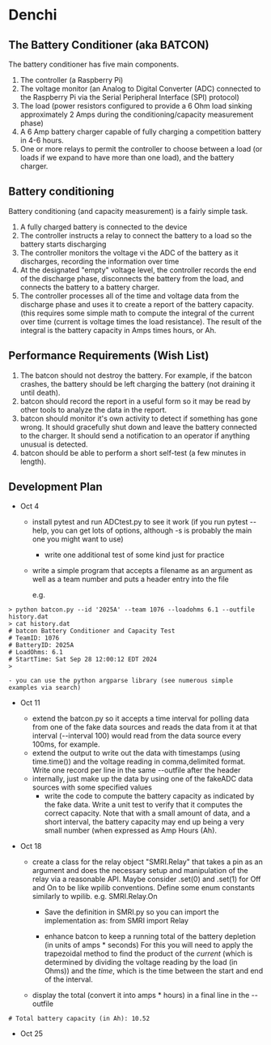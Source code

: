 # Denchi

## The Battery Conditioner   (aka BATCON)

The battery conditioner has five main components.

1.  The controller (a Raspberry Pi)
2.  The voltage monitor (an Analog to Digital Converter (ADC) connected to the Raspberry Pi via the Serial Peripheral Interface (SPI) protocol)
3.  The load (power resistors configured to provide a 6 Ohm load sinking approximately 2 Amps during the conditioning/capacity measurement phase)
4.  A 6 Amp battery charger capable of fully charging a competition battery in 4-6 hours.
5.  One or more relays to permit the controller to choose between a load (or loads if we expand to have more than one load), and the battery charger.

## Battery conditioning

Battery conditioning (and capacity measurement) is a fairly simple task.

1. A fully charged battery is connected to the device
2. The controller instructs a relay to connect the battery to a load so the battery starts discharging
3. The controller monitors the voltage vi the ADC of the battery as it discharges, recording the information over time
4. At the designated "empty" voltage level, the controller records the end of the discharge phase, disconnects the battery from the load, and connects the battery to a battery charger.
5. The controller processes all of the time and voltage data from the discharge phase and uses it to create a report of the battery capacity.   (this requires some simple math to compute the integral of the current over time (current is voltage times the load resistance).   The result of the integral is the battery capacity in Amps times hours, or Ah.

## Performance Requirements (Wish List)

1. The batcon should not destroy the battery.    For example, if the batcon crashes, the battery should be left charging the battery (not draining it until death).
2. batcon should record the report in a useful form so it may be read by other tools to analyze the data in the report.
3. batcon should monitor it's own activity to detect if something has gone wrong.   It should gracefully shut down and leave the battery connected to the charger.   It should send a notification to an operator if anything unusual is detected.
4. batcon should be able to perform a short self-test (a few minutes in length).


## Development Plan


* Oct 4
	- install pytest and run ADCtest.py to see it work  (if you run pytest --help, you can get lots of options, although -s is probably the main one you might want to use)
        - write one additional test of some kind just for practice
	- write a simple program that accepts a filename as an argument as well as a team number and puts a header entry into the file
        
		e.g.    

```
> python batcon.py --id '2025A' --team 1076 --loadohms 6.1 --outfile history.dat
> cat history.dat
# batcon Battery Conditioner and Capacity Test
# TeamID: 1076
# BatteryID: 2025A
# LoadOhms: 6.1
# StartTime: Sat Sep 28 12:00:12 EDT 2024
>
```
	- you can use the python argparse library (see numerous simple examples via search)
 
* Oct 11
	- extend the batcon.py so it accepts a time interval for polling data from one of the fake data sources and reads the data from it at that interval (--interval 100) would read from the data source every 100ms, for example.
	- extend the output to write out the data with timestamps (using time.time()) and the voltage reading in comma,delimited format.    Write one record per line in the same --outfile after the header
	- internally, just make up the data by using one of the fakeADC data sources with some specified values
        - write the code to compute the battery capacity as indicated by the fake data.  Write a unit test to verify that it computes the correct capacity.   Note that with a small amount of data, and a short interval, the battery capacity may end up being a very small number (when expressed as Amp Hours (Ah).

* Oct 18
	- create a class for the relay object "SMRI.Relay" that takes a pin as an argument and does the necessary setup and manipulation of the relay via a reasonable API.     Maybe consider .set(0) and .set(1) for Off and On to be like wpilib conventions. Define some enum constants similarly to wpilib.   e.g.  SMRI.Relay.On
        - Save the definition in SMRI.py so you can import the implementation as:
	from SMRI import Relay

        - enhance batcon to keep a running total of the battery depletion (in units of amps * seconds)  For this you will need to apply the trapezoidal method to find the product of the *current* (which is determined by dividing the voltage reading by the load (in Ohms)) and the *time*, which is the time between the start and end of the interval.

	- display the total (convert it into amps * hours) in a final line in the --outfile

```
# Total battery capacity (in Ah): 10.52
```

* Oct 25
